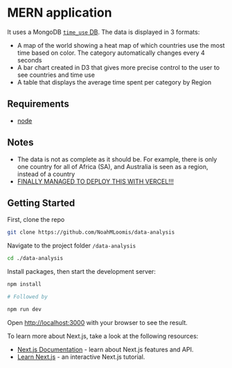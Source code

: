 # MERN application
It uses a MongoDB [`time_use` DB](https://ourworldindata.org/time-use).
The data is displayed in 3 formats:
- A map of the world showing a heat map of which countries use the most time based on color. The category automatically changes every 4 seconds
- A bar chart created in D3 that gives more precise control to the user to see countries and time use
- A table that displays the average time spent per category by Region

## Requirements
- [node](https://nodejs.org/en/download/)


## Notes
- The data is not as complete as it should be. For example, there is only one country for all of Africa (SA), and Australia is seen as a region, instead of a country
- [FINALLY MANAGED TO DEPLOY THIS WITH VERCEL!!!](https://data-analysis-7snn6cevt-noahmloomis.vercel.app/)

## Getting Started

First, clone the repo
```bash
git clone https://github.com/NoahMLoomis/data-analysis
```
Navigate to the project folder `/data-analysis`
```bash
cd ./data-analysis
```

Install packages, then start the development server:

```bash
npm install

# Followed by

npm run dev
```

Open [http://localhost:3000](http://localhost:3000) with your browser to see the result.

To learn more about Next.js, take a look at the following resources:

- [Next.js Documentation](https://nextjs.org/docs) - learn about Next.js features and API.
- [Learn Next.js](https://nextjs.org/learn) - an interactive Next.js tutorial.

